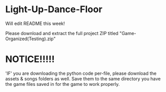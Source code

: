 # Light-Up-Dance-Floor


Will edit README this week!

Please download and extract the full project ZIP titled "Game-Organized(Testing).zip"


# NOTICE!!!!!

'IF' you are downloading the python code per-file, please download the assets & songs folders as well. Save them to the same directory you have the game files saved in for the game to work properly. 
